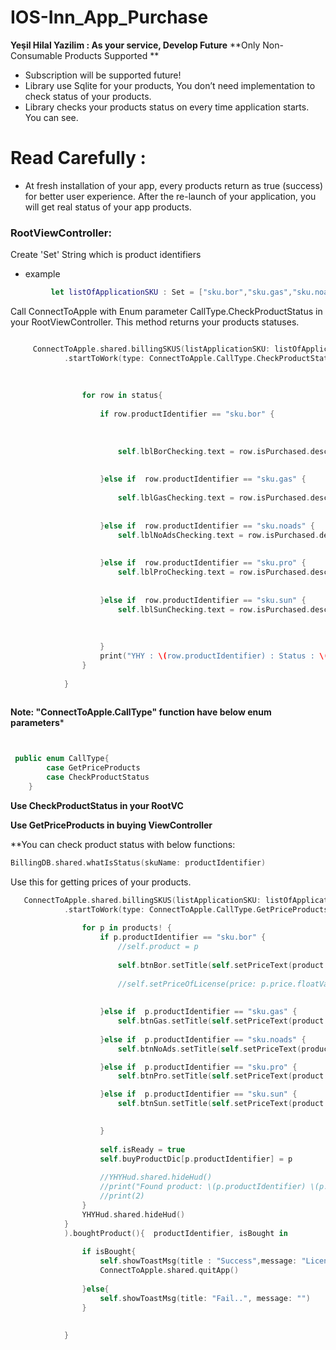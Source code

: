 # IOS-Inn_App_Purchase
**Yeşil Hilal Yazilim : As your service, Develop Future**
**Only Non-Consumable Products Supported **

* Subscription  will be supported future!
* Library use Sqlite for your products, You don’t need implementation to check status of your products.
* Library checks your products status on every time application starts. You can see.

# Read Carefully : 
* At fresh installation of your app, every products return as true (success) for better user experience. After the re-launch of your application, you will get real status of your app products.

### RootViewController:
Create 'Set' String which is product identifiers
* example
 ```Swift
          let listOfApplicationSKU : Set = ["sku.bor","sku.gas","sku.noads","sku.pro","sku.sun"]
```
Call ConnectToApple with Enum parameter CallType.CheckProductStatus in your RootViewController. This method returns your products statuses.

```Swift

     ConnectToApple.shared.billingSKUS(listApplicationSKU: listOfApplicationSKU)
            .startToWork(type: ConnectToApple.CallType.CheckProductStatus).statusOfProducts(){ status in
                
                
                
                for row in status{
                    
                    if row.productIdentifier == "sku.bor" {
                        
                        
                        
                        self.lblBorChecking.text = row.isPurchased.description
                        
                        
                    }else if  row.productIdentifier == "sku.gas" {
                        
                        self.lblGasChecking.text = row.isPurchased.description
                        
                        
                    }else if  row.productIdentifier == "sku.noads" {
                        self.lblNoAdsChecking.text = row.isPurchased.description
                        
                        
                    }else if  row.productIdentifier == "sku.pro" {
                        self.lblProChecking.text = row.isPurchased.description
                        
                        
                    }else if  row.productIdentifier == "sku.sun" {
                        self.lblSunChecking.text = row.isPurchased.description
                        
                        
                        
                    }
                    print("YHY : \(row.productIdentifier) : Status : \(BillingDB.shared.whatIsStatus(skuName: row.productIdentifier))")
                }
            
            }
    
```
**Note: "ConnectToApple.CallType" function have below enum parameters***
```Swift


 public enum CallType{
        case GetPriceProducts
        case CheckProductStatus
    }

```

**Use  CheckProductStatus in your RootVC**

**Use GetPriceProducts in buying ViewController**


**You can check product status with below functions: 

```Swift
BillingDB.shared.whatIsStatus(skuName: productIdentifier)
```


Use this for getting prices of your products.
```Swift
   ConnectToApple.shared.billingSKUS(listApplicationSKU: listOfApplicationSKU)
            .startToWork(type: ConnectToApple.CallType.GetPriceProducts).pricesOfProducts(completionHandler: { success , products in
        
                for p in products! {
                    if p.productIdentifier == "sku.bor" {
                        //self.product = p
                        
                        self.btnBor.setTitle(self.setPriceText(product: p), for: .normal)
                        
                        //self.setPriceOfLicense(price: p.price.floatValue)
                      
                        
                    }else if  p.productIdentifier == "sku.gas" {
                        self.btnGas.setTitle(self.setPriceText(product: p), for: .normal)
                        
                    }else if  p.productIdentifier == "sku.noads" {
                        self.btnNoAds.setTitle(self.setPriceText(product: p), for: .normal)

                    }else if  p.productIdentifier == "sku.pro" {
                        self.btnPro.setTitle(self.setPriceText(product: p), for: .normal)

                    }else if  p.productIdentifier == "sku.sun" {
                        self.btnSun.setTitle(self.setPriceText(product: p), for: .normal)

                        
                    }
                    
                    self.isReady = true
                    self.buyProductDic[p.productIdentifier] = p
                    
                    //YHYHud.shared.hideHud()
                    //print("Found product: \(p.productIdentifier) \(p.localizedTitle) \(p.price.floatValue)")
                    //print(2)
                }
                YHYHud.shared.hideHud()
            }
            ).boughtProduct(){  productIdentifier, isBought in
                
                if isBought{
                    self.showToastMsg(title : "Success",message: "License Loaded... Re-Open App")
                    ConnectToApple.shared.quitApp()
                    
                }else{
                    self.showToastMsg(title: "Fail..", message: "")
                }
                
               
            }
            
```
